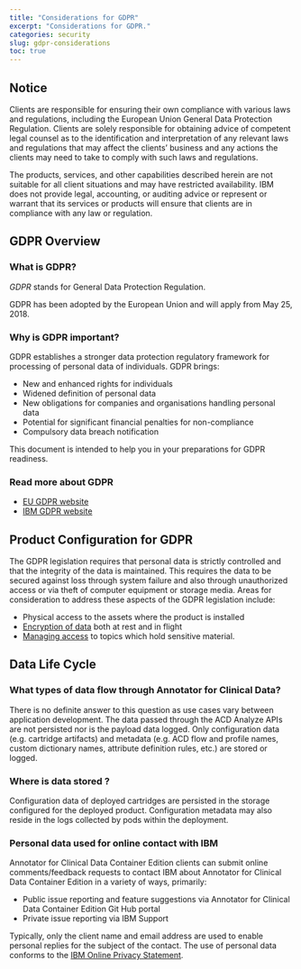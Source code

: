 ```yaml
---
title: "Considerations for GDPR"
excerpt: "Considerations for GDPR."
categories: security
slug: gdpr-considerations
toc: true
---
```

<!--                                                                    -->
<!-- (C) Copyright Merative US L.P. and others 2018, 2023                -->
<!--                                                                    -->
<!-- SPDX-License-Identifier: Apache-2.0                                -->
<!--                                                                    -->


## Notice

Clients are responsible for ensuring their own compliance with various laws
and regulations, including the European Union General Data Protection Regulation.
Clients are solely responsible for obtaining advice of competent legal counsel as to
the identification and interpretation of any relevant laws and regulations that may
affect the clients’ business and any actions the clients may need to take to comply
with such laws and regulations.

The products, services, and other capabilities
described herein are not suitable for all client situations and may have restricted
availability. IBM does not provide legal, accounting, or auditing advice or represent or
warrant that its services or products will ensure that clients are in compliance with
any law or regulation.

## GDPR Overview

### What is GDPR?

_GDPR_ stands for General Data Protection Regulation.

GDPR has been adopted by the European Union and will apply from May 25, 2018.

### Why is GDPR important?

GDPR establishes a stronger data protection regulatory framework for processing of personal data of individuals. GDPR brings:

- New and enhanced rights for individuals
- Widened definition of personal data
- New obligations for companies and organisations handling personal data
- Potential for significant financial penalties for non-compliance
- Compulsory data breach notification

This document is intended to help you in your preparations for GDPR readiness.

### Read more about GDPR

- [EU GDPR website](https://gdpr.eu/)
- [IBM GDPR website](https://www.ibm.com/data-responsibility/gdpr/)

## Product Configuration for GDPR

The GDPR legislation requires that personal data is strictly controlled and that the
integrity of the data is maintained. This requires the data to be secured against loss
through system failure and also through unauthorized access or via theft of computer equipment or storage media.
Areas for consideration to address these aspects of the GDPR legislation include:

- Physical access to the assets where the product is installed
- [Encryption of data](/security/data-security/) both at rest and in flight
- [Managing access](/security/manage-access/) to topics which hold sensitive material.

## Data Life Cycle

### What types of data flow through Annotator for Clinical Data?

There is no definite answer to this question as use cases vary between application development.
The data passed through the ACD Analyze APIs are not persisted nor is the payload data logged.
Only configuration data (e.g. cartridge artifacts) and metadata (e.g. ACD flow and profile names, custom dictionary names, attribute definition rules, etc.) are stored or logged.

### Where is data stored ?

Configuration data of deployed cartridges are persisted in the storage configured for the deployed product.
Configuration metadata may also reside in the logs collected by pods within the deployment.

### Personal data used for online contact with IBM

Annotator for Clinical Data Container Edition clients can submit online comments/feedback requests to contact IBM about Annotator for Clinical Data Container Edition in a variety of
ways, primarily:

- Public issue reporting and feature suggestions via Annotator for Clinical Data Container Edition Git Hub portal
- Private issue reporting via IBM Support

Typically, only the client name and email address are used to enable personal replies for the subject of the contact. The use of personal data conforms to the [IBM Online Privacy Statement](https://www.ibm.com/privacy/us/en/).
